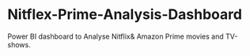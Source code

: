 # Nitflex-Prime-Analysis-Dashboard
 Power BI dashboard to Analyse Nitflix&amp; Amazon Prime  movies and TV-shows.
